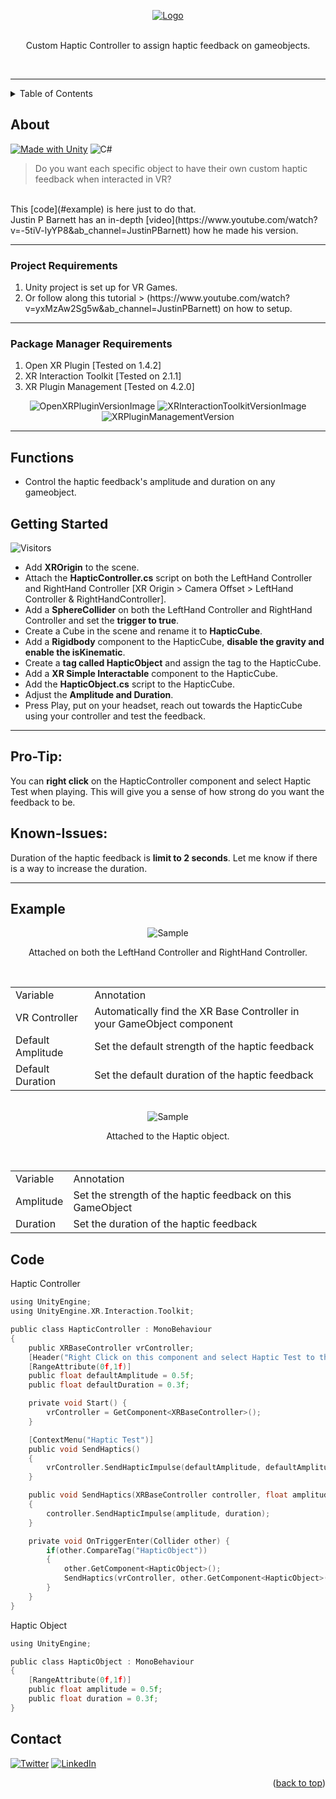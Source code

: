 <a name="readme-top"></a>

<!-- PROJECT LOGO -->
<div align="center">
<a href="https://github.com/hamdanbasri/HapticController-UnityXRInteractionToolkit/blob/main/HapticController.cs">
<img src="images/XITHCLogo.png" alt="Logo">
</a>
<br>
<br>
<p align="center">
Custom Haptic Controller to assign haptic feedback on gameobjects.
</p>
<br>
</div>
<hr>



<!-- TABLE OF CONTENTS -->
<details>
  <summary>Table of Contents</summary>
  <ol>
    <li><a href="#about">About</a></li>
    <li><a href="#functions">Functions</a></li>
    <li><a href="#getting-started">Getting Started</a></li>
    <li><a href="#example">Example</a></li>
    <li><a href="#code">Code</a></li>
    <li><a href="#contact">Contact</a></li>
  </ol>
</details>

<!-- ABOUT THE PROJECT -->
## About

[![Made with Unity](https://img.shields.io/badge/Made%20with-Unity-57b9d3.svg?style=for-the-badge&logo=unity)](https://unity3d.com)
![C#](https://img.shields.io/badge/C%23-239120?style=for-the-badge&logo=c-sharp&logoColor=white)
</br>
>Do you want each specific object to have their own custom haptic feedback when interacted in VR?
</br>
This [code](#example) is here just to do that.
<br>
Justin P Barnett has an in-depth [video](https://www.youtube.com/watch?v=-5tiV-lyYP8&ab_channel=JustinPBarnett) how he made his version.

<hr>



  <h3>Project Requirements</h3>
    <ol>
      <li>Unity project is set up for VR Games.</li>
      <li>Or follow along this tutorial > (https://www.youtube.com/watch?v=yxMzAw2Sg5w&ab_channel=JustinPBarnett) on how to setup.</li> 
    </ol>


<hr>

  <h3>Package Manager Requirements</h3>
    <td>
      <ol>
        <li>Open XR Plugin [Tested on 1.4.2]</li>
        <li>XR Interaction Toolkit [Tested on 2.1.1]</li>
        <li>XR Plugin Management [Tested on 4.2.0]</li>
      </ol>  
    </td>

<div align="center">
<img src="images/OpenXRPluginVersionImage.png" alt="OpenXRPluginVersionImage">
<img src="images/XRInteractionToolkitVersionImage.png" alt="XRInteractionToolkitVersionImage">
<img src="images/XRPluginManagementVersionImage.png" alt="XRPluginManagementVersion">
</div>
<hr>

<!-- FUNCTIONS -->
## Functions


* Control the haptic feedback's amplitude and duration on any gameobject.  

<!-- GETTING STARTED -->
## Getting Started
![Visitors](https://api.visitorbadge.io/api/visitors?path=https%3A%2F%2Fgithub.com%2Fhamdanbasri%2FHapticController-UnityXRInteractionToolkit&label=Visitors&countColor=%23263759&style=flat)
* Add <strong>XROrigin</strong> to the scene.
* Attach the <strong>HapticController.cs</strong> script on both the LeftHand Controller and RightHand Controller
[XR Origin > Camera Offset > LeftHand Controller & RightHandController].
* Add a <strong>SphereCollider</strong> on both the LeftHand Controller and RightHand Controller and set the <strong>trigger to true</strong>.
* Create a Cube in the scene and rename it to <strong>HapticCube</strong>.
* Add a <strong>Rigidbody</strong> component to the HapticCube, <strong>disable the gravity and enable the isKinematic</strong>.
* Create a <strong>tag called HapticObject</strong> and assign the tag to the HapticCube.
* Add a <strong>XR Simple Interactable</strong> component to the HapticCube.
* Add the <strong>HapticObject.cs</strong> script to the HapticCube.
* Adjust the <strong>Amplitude and Duration</strong>.
* Press Play, put on your headset, reach out towards the HapticCube using your controller and test the feedback.

<hr>

<h2>Pro-Tip:</h2>
You can <strong>right click</strong> on the HapticController component and select Haptic Test when playing. This will give you a sense of how strong do you want the feedback to be.

<h2>Known-Issues:</h2>
Duration of the haptic feedback is <strong>limit to 2 seconds</strong>. Let me know if there is a way to increase the duration.

<hr>

<!-- USAGE EXAMPLES -->
## Example

<div align="center">
<img src="images/HapticControllerExampleImage.png" alt="Sample">
<p align="center">
Attached on both the LeftHand Controller and RightHand Controller.
</p>
</br>
        <table>
        <tr>
            <td>Variable</td>
            <td>Annotation</td>
        </tr>
        <tr>
            <td>VR Controller</td>
            <td>Automatically find the XR Base Controller in your GameObject component</td>
        </tr>
        <tr>
            <td>Default Amplitude</td>
            <td>Set the default strength of the haptic feedback</td>
        </tr>
        <tr>
            <td>Default Duration</td>
            <td>Set the default duration of the haptic feedback</td>
        </tr>
        </table>
</div>

<br>

<div align="center">
<img src="images/HapticObjectExampleImage.png" alt="Sample">
<p align="center">
Attached to the Haptic object.
</p>
</br>
        <table>
        <tr>
            <td>Variable</td>
            <td>Annotation</td>
        </tr>
        <tr>
            <td>Amplitude</td>
            <td>Set the strength of the haptic feedback on this GameObject</td>
        </tr>
        <tr>
            <td>Duration</td>
            <td>Set the duration of the haptic feedback</td>
        </tr>
        </table>
</div>

<!-- CODE -->
## Code

Haptic Controller
``` C
using UnityEngine;
using UnityEngine.XR.Interaction.Toolkit;

public class HapticController : MonoBehaviour
{
    public XRBaseController vrController;
    [Header("Right Click on this component and select Haptic Test to the feedback strength and duration.")]
    [RangeAttribute(0f,1f)]
    public float defaultAmplitude = 0.5f;
    public float defaultDuration = 0.3f;

    private void Start() {
        vrController = GetComponent<XRBaseController>();
    }

    [ContextMenu("Haptic Test")]
    public void SendHaptics()
    {
        vrController.SendHapticImpulse(defaultAmplitude, defaultAmplitude);
    }

    public void SendHaptics(XRBaseController controller, float amplitude, float duration)
    {
        controller.SendHapticImpulse(amplitude, duration);
    }

    private void OnTriggerEnter(Collider other) {
        if(other.CompareTag("HapticObject"))
        {
            other.GetComponent<HapticObject>();
            SendHaptics(vrController, other.GetComponent<HapticObject>().amplitude, other.GetComponent<HapticObject>().duration);
        }
    }
}
```

Haptic Object
``` C
using UnityEngine;

public class HapticObject : MonoBehaviour
{    
    [RangeAttribute(0f,1f)]
    public float amplitude = 0.5f;
    public float duration = 0.3f;
}

```

<!-- CONTACT -->
## Contact

[![Twitter](https://img.shields.io/badge/Twitter-1DA1F2?style=for-the-badge&logo=twitter&logoColor=white)](https://twitter.com/its_danisauraus)
[![LinkedIn][linkedin-shield]][linkedin-url]

<p align="right">(<a href="#readme-top">back to top</a>)</p>

<!-- MARKDOWN LINKS & IMAGES -->
<!-- https://www.markdownguide.org/basic-syntax/#reference-style-links -->
[linkedin-shield]: https://img.shields.io/badge/-LinkedIn-black.svg?style=for-the-badge&logo=linkedin&colorB=555
[linkedin-url]: https://linkedin.com/in/hamdanbasri

